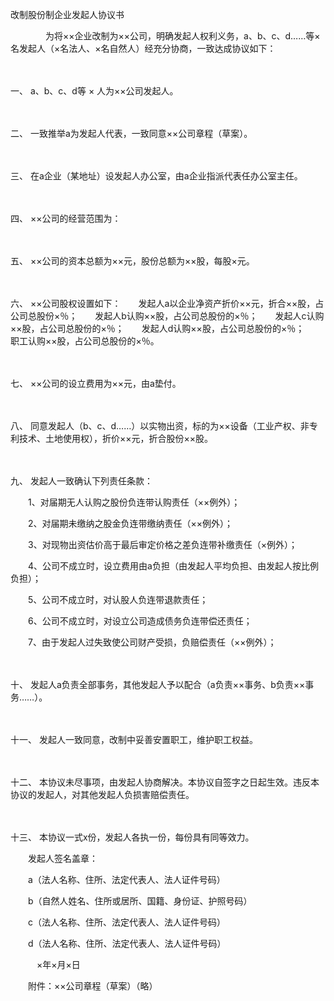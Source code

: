 



改制股份制企业发起人协议书



 

　　　　为将××企业改制为××公司，明确发起人权利义务，a、b、c、d……等×名发起人（×名法人、×名自然人）经充分协商，一致达成协议如下：

　　

一、
a、b、c、d等 × 人为××公司发起人。

　　

二、
一致推举a为发起人代表，一致同意××公司章程（草案）。

　　

三、
在a企业（某地址）设发起人办公室，由a企业指派代表任办公室主任。

　　

四、
××公司的经营范围为：

　　

五、
××公司的资本总额为××元，股份总额为××股，每股×元。

　　

六、
××公司股权设置如下：　　发起人a以企业净资产折价××元，折合××股，占公司总股份×％；　　发起人b认购××股，占公司总股份的×％；　　发起人c认购××股，占公司总股份的×％；　　发起人d认购××股，占公司总股份的×％；　　职工认购××股，占公司总股份的×％。

　　

七、
××公司的设立费用为××元，由a垫付。

　　

八、
同意发起人（b、c、d……）以实物出资，标的为××设备（工业产权、非专利技术、土地使用权），折价××元，折合股份××股。

　　

九、
发起人一致确认下列责任条款：　　

　　1、对届期无人认购之股份负连带认购责任（××例外）；　　

　　2、对届期未缴纳之股金负连带缴纳责任（××例外）；　　

　　3、对现物出资估价高于最后审定价格之差负连带补缴责任（×例外）；　　

　　4、公司不成立时，设立费用由a负担（由发起人平均负担、由发起人按比例负担）；　　

　　5、公司不成立时，对认股人负连带退款责任；　　

　　6、公司不成立时，对设立公司造成债务负连带偿还责任；　　

　　7、由于发起人过失致使公司财产受损，负赔偿责任（××例外）；

　　

十、
发起人a负责全部事务，其他发起人予以配合（a负责××事务、b负责××事务……）。

　　

十一、
发起人一致同意，改制中妥善安置职工，维护职工权益。

　　

十二、
本协议未尽事项，由发起人协商解决。本协议自签字之日起生效。违反本协议的发起人，对其他发起人负损害赔偿责任。

　　

十三、
本协议一式x份，发起人各执一份，每份具有同等效力。　　

　　发起人签名盖章：　　

　　a（法人名称、住所、法定代表人、法人证件号码）　　

　　b（自然人姓名、住所或居所、国籍、身份证、护照号码）　　

　　c（法人名称、住所、法定代表人、法人证件号码）　　

　　d（法人名称、住所、法定代表人、法人证件号码）　

　　　×年×月×日　　

　　附件：××公司章程（草案）（略）